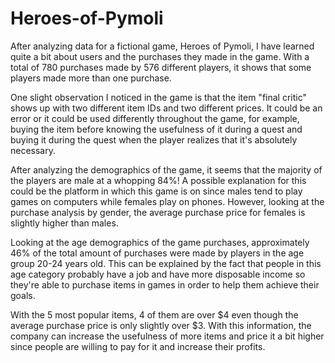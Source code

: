 # Heroes-of-Pymoli

After analyzing data for a fictional game, Heroes of Pymoli, I have learned quite a bit about users and the purchases they made in the game. With a total of 780 purchases made by 576 different players, it shows that some players made more than one purchase. 

One slight observation I noticed in the game is that the item "final critic" shows up with two different item IDs and two different prices. It could be an error or it could be used differently throughout the game, for example, buying the item before knowing the usefulness of it during a quest and buying it during the quest when the player realizes that it's absolutely necessary. 

After analyzing the demographics of the game, it seems that the majority of the players are male at a whopping 84%! A possible explanation for this could be the platform in which this game is on since males tend to play games on computers while females play on phones. However, looking at the purchase analysis by gender, the average purchase price for females is slightly higher than males. 

Looking at the age demographics of the game purchases, approximately 46% of the total amount of purchases were made by players in the age group 20-24 years old. This can be explained by the fact that people in this age category probably have a job and have more disposable income so they're able to purchase items in games in order to help them achieve their goals.

With the 5 most popular items, 4 of them are over $4 even though the average purchase price is only slightly over $3. With this information, the company can increase the usefulness of more items and price it a bit higher since people are willing to pay for it and increase their profits. 
